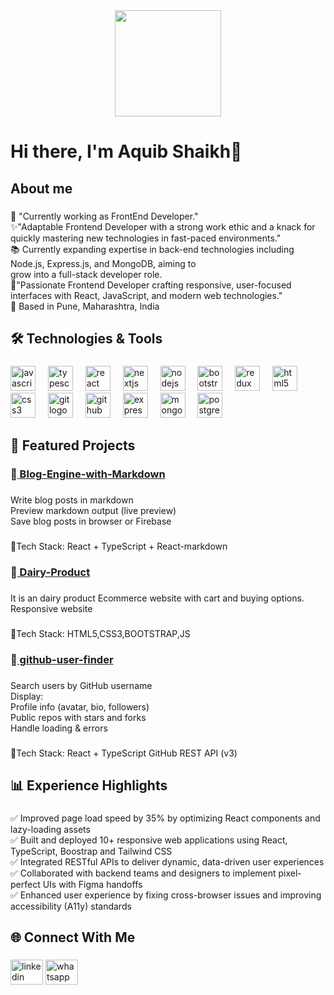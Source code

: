 <div align="center">
  <img height="170" src="https://media.licdn.com/dms/image/v2/D5616AQE__-KMK52vww/profile-displaybackgroundimage-shrink_350_1400/profile-displaybackgroundimage-shrink_350_1400/0/1719980082883?e=1756944000&v=beta&t=CxeZHLpnWDvh2YShYpsPTnuULkksgUcyLdkEDcW4NkU"  />
</div>

###

<h1 align="left">Hi there, I'm Aquib Shaikh👋</h1>

###

<h2 align="left">About me</h2>

###

<p align="left">🔭 "Currently working as FrontEnd Developer."<br>✨"Adaptable Frontend Developer with a strong work ethic and a knack for quickly mastering new technologies in fast-paced environments."<br>📚 Currently expanding expertise in back-end technologies including Node.js, Express.js, and MongoDB, aiming to <br>grow into a full-stack developer role.<br>🎯"Passionate Frontend Developer crafting responsive, user-focused interfaces with React, JavaScript, and modern web technologies."<br>📍 Based in Pune, Maharashtra, India</p>

###

<h2 align="left">🛠️ Technologies & Tools</h2>

###

<div align="left">
  <img src="https://cdn.jsdelivr.net/gh/devicons/devicon/icons/javascript/javascript-original.svg" height="40" alt="javascript logo"  />
  <img width="12" />
  <img src="https://cdn.jsdelivr.net/gh/devicons/devicon/icons/typescript/typescript-original.svg" height="40" alt="typescript logo"  />
  <img width="12" />
  <img src="https://cdn.jsdelivr.net/gh/devicons/devicon/icons/react/react-original.svg" height="40" alt="react logo"  />
  <img width="12" />
  <img src="https://cdn.jsdelivr.net/gh/devicons/devicon/icons/nextjs/nextjs-original.svg" height="40" alt="nextjs logo"  />
  <img width="12" />
  <img src="https://cdn.jsdelivr.net/gh/devicons/devicon/icons/nodejs/nodejs-original.svg" height="40" alt="nodejs logo"  />
  <img width="12" />
  <img src="https://cdn.jsdelivr.net/gh/devicons/devicon/icons/bootstrap/bootstrap-original.svg" height="40" alt="bootstrap logo"  />
  <img width="12" />
  <img src="https://cdn.jsdelivr.net/gh/devicons/devicon/icons/redux/redux-original.svg" height="40" alt="redux logo"  />
  <img width="12" />
  <img src="https://cdn.jsdelivr.net/gh/devicons/devicon/icons/html5/html5-original.svg" height="40" alt="html5 logo"  />
  <img width="12" />
  <img src="https://cdn.jsdelivr.net/gh/devicons/devicon/icons/css3/css3-original.svg" height="40" alt="css3 logo"  />
  <img width="12" />
  <img src="https://cdn.jsdelivr.net/gh/devicons/devicon/icons/git/git-original.svg" height="40" alt="git logo"  />
  <img width="12" />
  <img src="https://cdn.jsdelivr.net/gh/devicons/devicon/icons/github/github-original.svg" height="40" alt="github logo"  />
  <img width="12" />
  <img src="https://cdn.jsdelivr.net/gh/devicons/devicon/icons/express/express-original.svg" height="40" alt="express logo"  />
  <img width="12" />
  <img src="https://cdn.jsdelivr.net/gh/devicons/devicon/icons/mongodb/mongodb-original.svg" height="40" alt="mongodb logo"  />
  <img width="12" />
  <img src="https://cdn.jsdelivr.net/gh/devicons/devicon/icons/postgresql/postgresql-original.svg" height="40" alt="postgresql logo"  />
</div>

###

<h2 align="left">🚀 Featured Projects</h2>

###

<h3 align="left">
  📝<a href="https://github.com/aquibshaikh7/Blog-Engine-with-Markdown" rel="noopener noreferrer">
    Blog-Engine-with-Markdown
  </a>
</h3>


###

<p align="left">Write blog posts in markdown<br>Preview markdown output (live preview)<br>Save blog posts in browser or Firebase</p>

###

<p align="left">🔧Tech Stack:  React + TypeScript + React-markdown</p>

###

<h3 align="left">
  📝<a href="https://github.com/aquibshaikh7/dairy-product" rel="noopener noreferrer">
    Dairy-Product
  </a>
</h3>

###

<p align="left">It is an dairy product Ecommerce website with cart and buying options.<br>Responsive website</p>

###

<p align="left">🔧Tech Stack:  HTML5,CSS3,BOOTSTRAP,JS</p>

###

<h3 align="left">
  📝<a href="https://github.com/aquibshaikh7/github-user-finder" rel="noopener noreferrer">
    github-user-finder
  </a>
</h3>

###

<p align="left">Search users by GitHub username<br>Display:<br>Profile info (avatar, bio, followers)<br>Public repos with stars and forks<br>Handle loading & errors</p>

###

<p align="left">🔧Tech Stack: React + TypeScript GitHub REST API (v3)</p>

###

<h2 align="left">📊 Experience Highlights</h2>

###

<p align="left">✅ Improved page load speed by 35% by optimizing React components and lazy-loading assets<br>✅ Built and deployed 10+ responsive web applications using React, TypeScript, Boostrap and Tailwind CSS<br>✅ Integrated RESTful APIs to deliver dynamic, data-driven user experiences<br>✅ Collaborated with backend teams and designers to implement pixel-perfect UIs with Figma handoffs<br>✅ Enhanced user experience by fixing cross-browser issues and improving accessibility (A11y) standards</p>

###

<h2 align="left">🌐 Connect With Me</h2>

###

<div align="left">
  <img src="https://raw.githubusercontent.com/maurodesouza/profile-readme-generator/master/src/assets/icons/social/linkedin/default.svg" width="52" height="40" alt="linkedin logo"  />
  <a href="+91 9156790179" target="_blank">
    <img src="https://raw.githubusercontent.com/maurodesouza/profile-readme-generator/master/src/assets/icons/social/whatsapp/default.svg" width="52" height="40" alt="whatsapp logo"  />
  </a>
</div>

###
